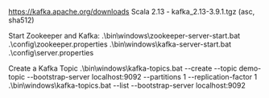 https://kafka.apache.org/downloads
	Scala 2.13  - kafka_2.13-3.9.1.tgz (asc, sha512)

Start Zookeeper and Kafka:
.\bin\windows\zookeeper-server-start.bat .\config\zookeeper.properties
.\bin\windows\kafka-server-start.bat .\config\server.properties

Create a Kafka Topic
.\bin\windows\kafka-topics.bat --create --topic demo-topic --bootstrap-server localhost:9092 --partitions 1 --replication-factor 1
.\bin\windows\kafka-topics.bat --list --bootstrap-server localhost:9092
